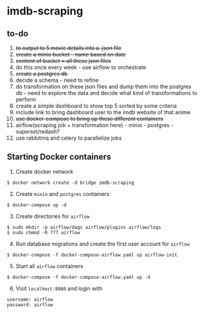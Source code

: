 # imdb-scraping

## to-do
1. ~~to output to 5 movie details into a .json file~~
2. ~~create a minio bucket - name based on date~~
3. ~~content of bucket = all these json files~~
4. do this once every week - use airflow to orchestrate
5. ~~create a postgres db~~
6. decide a schema - need to refine
7. do transformation on these json files and dump them into the postgres db - need to explore the data and decide what kind of transformations to perform
8. create a simple dashboard to show top 5 sorted by some criteria
9. include link to bring dashboard user to the imdb website of that anime
10. ~~use docker-compose to bring up these different containers~~
11. airflow(scraping job + transformation here) - minio - postgres - superset/redash?
12. use rabbitmq and celery to parallelize jobs 

## Starting Docker containers
1. Create docker network
```
$ docker network create -d bridge imdb-scraping
```
2. Create `minio` and `postgres` containers
```
$ docker-compose up -d
```
3. Create directories for `airflow` 
```
$ sudo mkdir -p airflow/dags airflow/plugins airflow/logs
$ sudo chmod -R 777 airflow
```
4. Run database migrations and create the first user account for `airflow`
```
$ docker-compose -f docker-compose-airflow.yaml up airflow-init
```
5. Start all `airflow` containers
```
$ docker-compose -f docker-compose-airflow.yaml up -d
```
6. Visit `localhost:8080` and login with 
```
username: airflow
password: airflow
```

